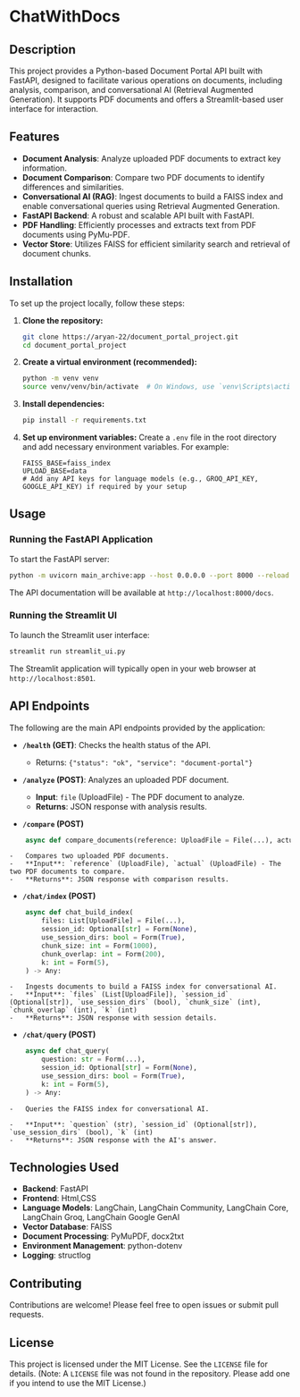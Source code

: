 # ChatWithDocs

## Description

This project provides a Python-based Document Portal API built with FastAPI, designed to facilitate various operations on documents, including analysis, comparison, and conversational AI (Retrieval Augmented Generation). It supports PDF documents and offers a Streamlit-based user interface for interaction.

## Features

- **Document Analysis**: Analyze uploaded PDF documents to extract key information.
- **Document Comparison**: Compare two PDF documents to identify differences and similarities.
- **Conversational AI (RAG)**: Ingest documents to build a FAISS index and enable conversational queries using Retrieval Augmented Generation.
- **FastAPI Backend**: A robust and scalable API built with FastAPI.
- **PDF Handling**: Efficiently processes and extracts text from PDF documents using PyMu-PDF.
- **Vector Store**: Utilizes FAISS for efficient similarity search and retrieval of document chunks.

## Installation

To set up the project locally, follow these steps:

1.  **Clone the repository:**
    ```bash
    git clone https://aryan-22/document_portal_project.git
    cd document_portal_project
    ```

2.  **Create a virtual environment (recommended):**
    ```bash
    python -m venv venv
    source venv/venv/bin/activate  # On Windows, use `venv\Scripts\activate`
    ```

3.  **Install dependencies:**
    ```bash
    pip install -r requirements.txt
    ```

4.  **Set up environment variables:**
    Create a `.env` file in the root directory and add necessary environment variables. For example:
    ```
    FAISS_BASE=faiss_index
    UPLOAD_BASE=data
    # Add any API keys for language models (e.g., GROQ_API_KEY, GOOGLE_API_KEY) if required by your setup
    ```

## Usage

### Running the FastAPI Application

To start the FastAPI server:

```bash
python -m uvicorn main_archive:app --host 0.0.0.0 --port 8000 --reload
```

The API documentation will be available at `http://localhost:8000/docs`.

### Running the Streamlit UI

To launch the Streamlit user interface:

```bash
streamlit run streamlit_ui.py
```

The Streamlit application will typically open in your web browser at `http://localhost:8501`.

## API Endpoints

The following are the main API endpoints provided by the application:

-   **`/health` (GET)**: Checks the health status of the API.
    -   Returns: `{"status": "ok", "service": "document-portal"}`

-   **`/analyze` (POST)**: Analyzes an uploaded PDF document.
    -   **Input**: `file` (UploadFile) - The PDF document to analyze.
    -   **Returns**: JSON response with analysis results.

-   **`/compare` (POST)**
```python
    async def compare_documents(reference: UploadFile = File(...), actual: UploadFile = File(...)) -> Any:
```
    -   Compares two uploaded PDF documents.
    -   **Input**: `reference` (UploadFile), `actual` (UploadFile) - The two PDF documents to compare.
    -   **Returns**: JSON response with comparison results.

-   **`/chat/index` (POST)**
```python
    async def chat_build_index(
        files: List[UploadFile] = File(...),
        session_id: Optional[str] = Form(None),
        use_session_dirs: bool = Form(True),
        chunk_size: int = Form(1000),
        chunk_overlap: int = Form(200),
        k: int = Form(5),
    ) -> Any:
```
    -   Ingests documents to build a FAISS index for conversational AI.
    -   **Input**: `files` (List[UploadFile]), `session_id` (Optional[str]), `use_session_dirs` (bool), `chunk_size` (int), `chunk_overlap` (int), `k` (int)
    -   **Returns**: JSON response with session details.

-   **`/chat/query` (POST)**
```python
    async def chat_query(
        question: str = Form(...),
        session_id: Optional[str] = Form(None),
        use_session_dirs: bool = Form(True),
        k: int = Form(5),
    ) -> Any:
```
    -   Queries the FAISS index for conversational AI.
    
    -   **Input**: `question` (str), `session_id` (Optional[str]), `use_session_dirs` (bool), `k` (int)
    -   **Returns**: JSON response with the AI's answer.

## Technologies Used

-   **Backend**: FastAPI
-   **Frontend**: Html,CSS
-   **Language Models**: LangChain, LangChain Community, LangChain Core, LangChain Groq, LangChain Google GenAI
-   **Vector Database**: FAISS
-   **Document Processing**: PyMuPDF, docx2txt
-   **Environment Management**: python-dotenv
-   **Logging**: structlog

## Contributing

Contributions are welcome! Please feel free to open issues or submit pull requests.

## License

This project is licensed under the MIT License. See the `LICENSE` file for details. (Note: A `LICENSE` file was not found in the repository. Please add one if you intend to use the MIT License.)


